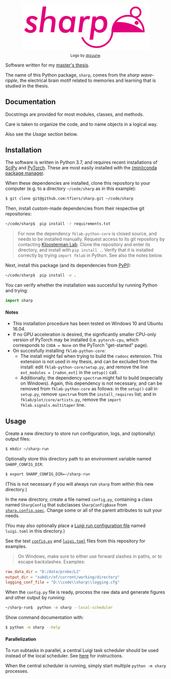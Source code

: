 <p align="center">
  <img src="logo.png" alt="Logo for this project: a stylized rat and the name "Sharp">
  <br>
  <sub>Logo by <a href="https://github.com/zuurw">@zuurw</a>.</sub>
</p>

Software written for my [master's thesis](https://github.com/tfiers/master-thesis).

The name of this Python package, `sharp`, comes from the _sharp wave-ripple_,
the electrical brain motif related to memories and learning that is studied 
in the thesis.


## Documentation

Docstrings are provided for most modules, classes, and methods.

Care is taken to organize the code, and to name objects in a logical way.

Also see the _Usage_ section below.


## Installation

The software is written in Python 3.7, and requires recent installations of
[SciPy](https://scipy.org/) and [PyTorch](https://pytorch.org/).
These are most easily installed with the [(mini)conda package manager](https://conda.io/docs/index.html).

When these dependencies are installed, clone this repository to your computer
(e.g. to a directory `~/code/sharp` as in this example):
```sh
$ git clone git@github.com:tfiers/sharp.git ~/code/sharp
```

Then, install custom-made dependencies from their respective git repositories:
```sh
~/code/sharp$  pip install -r requirements.txt
```

> For now the dependency `fklab-python-core` is closed source, and needs to be
installed manually. Request access to its git repository by contacting
[Kloosterman Lab](https://kloostermanlab.org/). Clone the repository and enter
its directory, and install with `pip install .`. Verify that it is installed
correctly by trying `import fklab` in Python. See also the notes below.

Next, install this package (and its dependencies from [PyPI](https://pypi.org/)):
```sh
~/code/sharp$  pip install -e .
```

You can verify whether the installation was succesful by running Python and
trying:
```py
import sharp
```

#### Notes

- This installation procedure has been tested on Windows 10 and Ubuntu 16.04.
- If no GPU acceleration is desired, the significantly smaller CPU-only 
  version of PyTorch may be installed (i.e. `pytorch-cpu`, which corresponds 
  to `CUDA = None` on the PyTorch "get-started" page).
- On succesfully installing `fklab-python-core`:
     - The install might fail when trying to build the `radonc` extension.
       This extension is not used in my thesis, and can be excluded from
       the install: edit `fklab-python-core/setup.py`, and remove the line
       `ext_modules = [radon_ext]` in the `setup()` call.
     - Additionally, the dependency `spectrum` might fail to build
       (especially on Windows). Again, this dependency is not necessary,
       and can be removed from `fklab-python-core` as follows:
       in the `setup()` call in `setup.py`, remove `spectrum` from the
       `install_requires` list; and in `fklab/plot/core/artists.py`,
       remove the `import fklab.signals.multitaper` line.



## Usage


Create a new directory to store run configuration, logs, and (optionally) output
files:
```sh
$ mkdir ~/sharp-run
```

Optionally store this directory path to an environment variable named
`SHARP_CONFIG_DIR`:
```sh
$ export SHARP_CONFIG_DIR=~/sharp-run
```
(This is not necessary if you will always run `sharp` from within this new
directory.)

In the new directory, create a file named `config.py`, containing a class named
`SharpConfig` that subclasses `SharpConfigBase` from [`sharp.config.spec`](sharp/config/spec.py).
Change some or all of the parent attributes to suit your needs.

(You may also optionally place a [Luigi run configuration file](https://luigi.readthedocs.io/en/stable/configuration.html)
named `luigi.toml` in this directory.)

See the test [`config.py`](tests/system/config.py) and [`luigi.toml`](tests/system/luigi.toml)
files from this repository for examples.

> On Windows, make sure to either use forward slashes in paths, or to escape
backslashes. Examples:
```toml
raw_data_dir = "D:/data/probe/L2"
output_dir = "subdir/of/current/working/directory"
logging_conf_file = "D:\\code\\sharp\\logging.cfg"
```

When the `config.py` file is ready, process the raw data and generate figures
and other output by running:
```sh
~/sharp-run$  python -m sharp --local-scheduler
```

Show command documentation with:
```sh
$ python -m sharp --help
```

#### Parallelization

To run subtasks in parallel, a central Luigi task scheduler should be used
instead of the local scheduler. See [here](https://luigi.readthedocs.io/en/stable/central_scheduler.html)
for instructions.

When the central scheduler is running, simply start multiple `python -m sharp`
processes.
